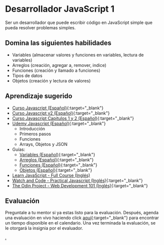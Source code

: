 # Desarrollador JavaScript 1

Ser un desarrollador que puede escribir código en JavaScript simple que pueda resolver problemas simples.

## Domina las siguientes habilidades

* Variables (almacenar valores y funciones en variables, lectura de variables)
* Arreglos (creación, agregar a, remover, indice)
* Funciones (creación y llamado a funciones)
* Tipos de datos
* Objetos (creación y lectura de valores)

## Aprendizaje sugerido

* [Curso Javascript (Español)](https://youtube.com/playlist?list=PLKT_uPiD2acBKCj38oTrVtr2Wlzq-9MkF){:target="_blank"}
* [Curso Javascript v2 (Español)](https://www.youtube.com/playlist?list=PLKT_uPiD2acCRqGk_pxxhu4Qh46YNFDjL){:target="_blank"}
* [Curso Javascript Capitulos 1 y 2 (Español)](https://youtu.be/z95mZVUcJ-E){:target="_blank"}
* [Udemy Javascript (Español)](https://www.udemy.com/course/javascript-curso-gratis-2020/){:target="_blank"}
  * Introducción
  * Primeros pasos
  * Funciones
  * Arrays, Objetos y JSON
* Guías:
  * [Variables (Español)](https://developer.mozilla.org/es/docs/Web/JavaScript/Guide/Grammar_and_types#declaraciones){:target="_blank"}
  * [Arreglos (Español)](https://developer.mozilla.org/es/docs/Web/JavaScript/Reference/Global_Objects/Array){:target="_blank"}
  * [Funciones (Español)](https://developer.mozilla.org/es/docs/Web/JavaScript/Guide/Functions){:target="_blank"}
  * [Objetos (Español)](https://developer.mozilla.org/es/docs/Web/JavaScript/Guide/Working_with_Objects){:target="_blank"}
* [Learn JavaScript - Full Course (Inglés)](https://youtu.be/PkZNo7MFNFg)
* [Watch and Code - Practical Javascript (Inglés)](https://watchandcode.com/){:target="_blank"}
* [The Odin Project - Web Development 101 (Inglés)](https://www.theodinproject.com/){:target="_blank"}

## Evaluación

Preguntale a tu mentor si ya estas listo para la evaluación. Después, agenda una evaluación en vivo haciendo click [aquí](https://webdev.codex.academy/mastery-eval-1?badge=BZ4TfqPOQBqUsCy4FLVNQw){:target="_blank"} para encontrar un tiempo disponible en el calendario. Una vez terminada la evaluación, se le otorgará la insignia por el evaluador.

[.](level-1)